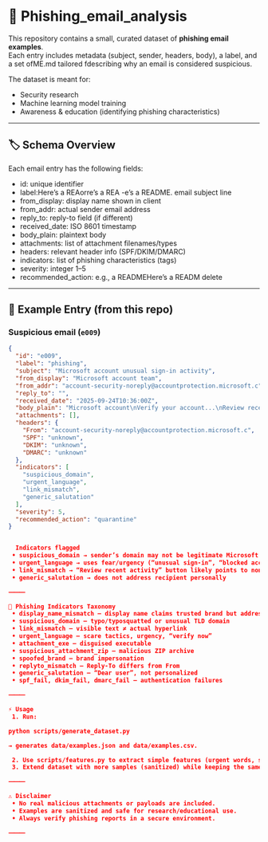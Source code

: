 # 📧 Phishing_email_analysis

This repository contains a small, curated dataset of **phishing email examples**.  
Each entry includes metadata (subject, sender, headers, body), a label, and a set ofME.md tailored fdescribing why an email is considered suspicious.

The dataset is meant for:
- Security research
- Machine learning model training
- Awareness & education (identifying phishing characteristics)

---

## 🏷 Schema Overview
Each email entry has the following fields:

- id: unique identifier  
- label:Here’s a REAorre’s a REA 
-e’s a README. email subject line  
- from_display: display name shown in client  
- from_addr: actual sender email address  
- reply_to: reply-to field (if different)  
- received_date: ISO 8601 timestamp  
- body_plain: plaintext body  
- attachments: list of attachment filenames/types  
- headers: relevant header info (SPF/DKIM/DMARC)  
- indicators: list of phishing characteristics (tags)  
- severity: integer 1–5  
- recommended_action: e.g., a READMEHere’s a READM delete  

---

## 🔎 Example Entry (from this repo)

### Suspicious email (`e009`)
```json
{
  "id": "e009",
  "label": "phishing",
  "subject": "Microsoft account unusual sign-in activity",
  "from_display": "Microsoft account team",
  "from_addr": "account-security-noreply@accountprotection.microsoft.c",
  "reply_to": "",
  "received_date": "2025-09-24T10:36:00Z",
  "body_plain": "Microsoft account\nVerify your account...\nReview recent activity\nThanks,\nThe Microsoft account team",
  "attachments": [],
  "headers": {
    "From": "account-security-noreply@accountprotection.microsoft.c",
    "SPF": "unknown",
    "DKIM": "unknown",
    "DMARC": "unknown"
  },
  "indicators": [
    "suspicious_domain",
    "urgent_language",
    "link_mismatch",
    "generic_salutation"
  ],
  "severity": 5,
  "recommended_action": "quarantine"
}


  Indicators flagged
 • suspicious_domain → sender’s domain may not be legitimate Microsoft
 • urgent_language → uses fear/urgency (“unusual sign-in”, “blocked access”)
 • link_mismatch → “Review recent activity” button likely points to non-Microsoft domain
 • generic_salutation → does not address recipient personally

⸻

🚨 Phishing Indicators Taxonomy
 • display_name_mismatch — display name claims trusted brand but address does not match
 • suspicious_domain — typo/typosquatted or unusual TLD domain
 • link_mismatch — visible text ≠ actual hyperlink
 • urgent_language — scare tactics, urgency, “verify now”
 • attachment_exe — disguised executable
 • suspicious_attachment_zip — malicious ZIP archive
 • spoofed_brand — brand impersonation
 • replyto_mismatch — Reply-To differs from From
 • generic_salutation — “Dear user”, not personalized
 • spf_fail, dkim_fail, dmarc_fail — authentication failures

⸻

⚡ Usage
 1. Run:

python scripts/generate_dataset.py

→ generates data/examples.json and data/examples.csv.

 2. Use scripts/features.py to extract simple features (urgent words, suspicious links, domain lookalikes).
 3. Extend dataset with more samples (sanitized) while keeping the same schema.

⸻

⚠️ Disclaimer
 • No real malicious attachments or payloads are included.
 • Examples are sanitized and safe for research/educational use.
 • Always verify phishing reports in a secure environment.

⸻

